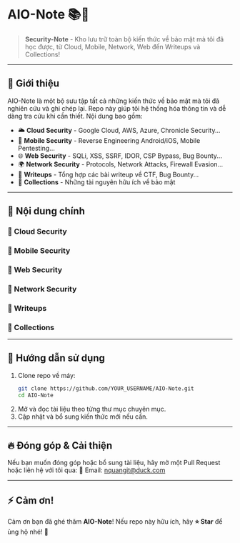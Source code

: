 # AIO-Note 📚🔐

> **Security-Note** - Kho lưu trữ toàn bộ kiến thức về bảo mật mà tôi đã học được, từ Cloud, Mobile, Network, Web đến Writeups và Collections!

---

## 📌 Giới thiệu
AIO-Note là một bộ sưu tập tất cả những kiến thức về bảo mật mà tôi đã nghiên cứu và ghi chép lại. Repo này giúp tôi hệ thống hóa thông tin và dễ dàng tra cứu khi cần thiết. Nội dung bao gồm:

- 🌥 **Cloud Security** - Google Cloud, AWS, Azure, Chronicle Security...
- 📱 **Mobile Security** - Reverse Engineering Android/iOS, Mobile Pentesting...
- 🌐 **Web Security** - SQLi, XSS, SSRF, IDOR, CSP Bypass, Bug Bounty...
- 🌍 **Network Security** - Protocols, Network Attacks, Firewall Evasion...
- 📝 **Writeups** - Tổng hợp các bài writeup về CTF, Bug Bounty...
- 📂 **Collections** - Những tài nguyên hữu ích về bảo mật

---

## 🚀 Nội dung chính
### 📌 Cloud Security

### 📌 Mobile Security

### 📌 Web Security

### 📌 Network Security

### 📌 Writeups

### 📌 Collections

---

## 📖 Hướng dẫn sử dụng
1. Clone repo về máy:
   ```bash
   git clone https://github.com/YOUR_USERNAME/AIO-Note.git
   cd AIO-Note
   ```
2. Mở và đọc tài liệu theo từng thư mục chuyên mục.
3. Cập nhật và bổ sung kiến thức mới nếu cần.

---

## 🔥 Đóng góp & Cải thiện
Nếu bạn muốn đóng góp hoặc bổ sung tài liệu, hãy mở một Pull Request hoặc liên hệ với tôi qua:
📧 Email: [nquangit@duck.com](mailto:nquangit@duck.com)

---

## ⚡️ Cảm ơn!
Cảm ơn bạn đã ghé thăm **AIO-Note**! Nếu repo này hữu ích, hãy **⭐ Star** để ủng hộ nhé! 🚀
